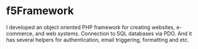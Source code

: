 # f5Framework

I developed an object oriented PHP framework for creating websites, e-commerce, and web systems. Connection to SQL databases via PDO. And it has several helpers for authentication, email triggering, formatting and etc.
